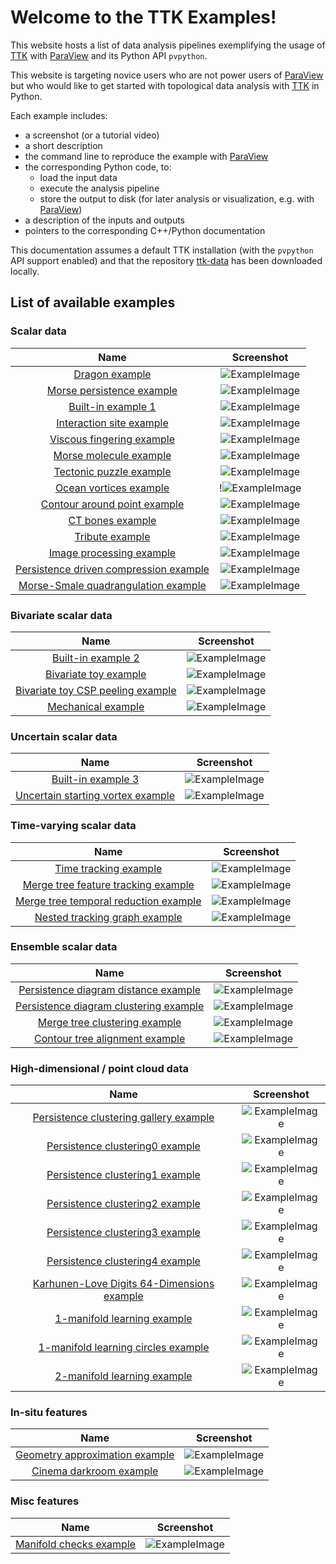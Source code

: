 # Welcome to the TTK Examples!

This website hosts a list of data analysis pipelines exemplifying the usage of [TTK](https://topology-tool-kit.github.io/) with
[ParaView](http://paraview.org) and its Python API `pvpython`.

This website is targeting novice users who are not power users of [ParaView](http://paraview.org) but who would like to get started with topological data analysis with [TTK](https://topology-tool-kit.github.io/) in Python.

Each example includes:

- a screenshot (or a tutorial video)
- a short description
- the command line to reproduce the example with [ParaView](http://paraview.org)
- the corresponding Python code, to:
    - load the input data 
    - execute the analysis pipeline
    - store the output to disk (for later analysis or visualization, e.g. with [ParaView](http://paraview.org))
- a description of the inputs and outputs
- pointers to the corresponding C++/Python documentation

This documentation assumes a default TTK installation (with the `pvpython` API support enabled) and that the repository [ttk-data](https://github.com/topology-tool-kit/ttk-data) has been downloaded locally.

## List of available examples

### Scalar data

| Name | Screenshot |
|:-:|:-:|
| [Dragon example](dragon/) | ![ExampleImage](https://topology-tool-kit.github.io/img/gallery/dragon.jpg) |
| [Morse persistence example](morsePersistence/) | ![ExampleImage](https://topology-tool-kit.github.io/img/gallery/morsePersistence.jpg) |
| [Built-in example 1](dragon/) | ![ExampleImage](https://topology-tool-kit.github.io/img/gallery/builtinExample1.jpg) |
| [Interaction site example](dragon/) | ![ExampleImage](https://topology-tool-kit.github.io/img/gallery/interactionSites.jpg) |
| [Viscous fingering example](dragon/) | ![ExampleImage](https://topology-tool-kit.github.io/img/gallery/viscousFingering.jpg) |
| [Morse molecule example](dragon/) |![ExampleImage](https://topology-tool-kit.github.io/img/gallery/morseMolecule.jpg) |
| [Tectonic puzzle example](dragon/) | ![ExampleImage](https://topology-tool-kit.github.io/img/gallery/geology.jpg) |
| [Ocean vortices example](dragon/) | !![ExampleImage](https://topology-tool-kit.github.io/img/gallery/climate.jpg) |
| [Contour around point example](dragon/) | ![ExampleImage](https://topology-tool-kit.github.io/img/gallery/contourAroundPoint.jpg) |
| [CT bones example](dragon/) | ![ExampleImage](https://topology-tool-kit.github.io/img/gallery/ctBones.jpg) |
| [Tribute example](dragon/) | ![ExampleImage](https://topology-tool-kit.github.io/img/gallery/tribute.jpg) |
| [Image processing example](dragon/) | ![ExampleImage](https://topology-tool-kit.github.io/img/gallery/imageProcessing.jpg) |
| [Persistence driven compression example](dragon/) | ![ExampleImage](https://topology-tool-kit.github.io/img/gallery/persistenceDrivenCompression.jpg) |
| [Morse-Smale quadrangulation example](dragon/) | ![ExampleImage](https://topology-tool-kit.github.io/img/gallery/morseSmaleQuadrangulation.jpg) |

### Bivariate scalar data

| Name | Screenshot |
|:-:|:-:|
| [Built-in example 2](dragon/) | ![ExampleImage](https://topology-tool-kit.github.io/img/gallery/builtinExample2.jpg) |
| [Bivariate toy example](dragon/) | ![ExampleImage](https://topology-tool-kit.github.io/img/gallery/bivariateToy.jpg) |
| [Bivariate toy CSP peeling example](dragon/) | ![ExampleImage](https://topology-tool-kit.github.io/img/gallery/bivariateToyCspPeeling.jpg) |
| [Mechanical example](dragon/) | ![ExampleImage](https://topology-tool-kit.github.io/img/gallery/mechanical.jpg) |

### Uncertain scalar data

| Name | Screenshot |
|:-:|:-:|
| [Built-in example 3](dragon/) | ![ExampleImage](https://topology-tool-kit.github.io/img/gallery/builtinExample3.jpg) |
| [Uncertain starting vortex example](dragon/) | ![ExampleImage](https://topology-tool-kit.github.io/img/gallery/uncertainStartingVortex.jpg) |

### Time-varying scalar data

| Name | Screenshot |
|:-:|:-:|
| [Time tracking example](dragon/) | ![ExampleImage](https://topology-tool-kit.github.io/img/gallery/timeTracking.jpeg) |
| [Merge tree feature tracking example](dragon/) | ![ExampleImage](https://topology-tool-kit.github.io/img/gallery/mergeTreeFeatureTracking.jpg) |
| [Merge tree temporal reduction example](dragon/) | ![ExampleImage](https://topology-tool-kit.github.io/img/gallery/mergeTreeTemporalReduction.jpg) |
| [Nested tracking graph example](dragon/) | ![ExampleImage](https://topology-tool-kit.github.io/img/gallery/nestedTrackingGraph.jpg) |

### Ensemble scalar data

| Name | Screenshot |
|:-:|:-:|
| [Persistence diagram distance example](dragon/) | ![ExampleImage](https://topology-tool-kit.github.io/img/gallery/persistenceDiagramDistance.jpg) |
| [Persistence diagram clustering example](dragon/) | ![ExampleImage](https://topology-tool-kit.github.io/img/gallery/persistenceDiagramClustering.jpg) |
| [Merge tree clustering example](dragon/) | ![ExampleImage](https://topology-tool-kit.github.io/img/gallery/mergeTreeClustering.jpg) |
| [Contour tree alignment example](dragon/) | ![ExampleImage](https://topology-tool-kit.github.io/img/gallery/contourTreeAlignment.jpg) |

### High-dimensional / point cloud data

| Name | Screenshot |
|:-:|:-:|
| [Persistence clustering gallery example](dragon/) | ![ExampleImage](https://topology-tool-kit.github.io/img/gallery/persistenceClusteringGallery.jpeg) |
| [Persistence clustering0 example](dragon/) | ![ExampleImage](https://topology-tool-kit.github.io/img/gallery/persistenceClustering0.jpeg) |
| [Persistence clustering1 example](dragon/) | ![ExampleImage](https://topology-tool-kit.github.io/img/gallery/persistenceClustering1.jpeg) |
| [Persistence clustering2 example](dragon/) | ![ExampleImage](https://topology-tool-kit.github.io/img/gallery/persistenceClustering2.jpeg) |
| [Persistence clustering3 example](dragon/) | ![ExampleImage](https://topology-tool-kit.github.io/img/gallery/persistenceClustering3.jpeg) |
| [Persistence clustering4 example](dragon/) | ![ExampleImage](https://topology-tool-kit.github.io/img/gallery/persistenceClustering4.jpeg) |
| [Karhunen-Love Digits 64-Dimensions example](dragon/) | ![ExampleImage](https://topology-tool-kit.github.io/img/gallery/karhunenLoveDigits64Dimensions.jpg) |
| [1-manifold learning example](dragon/) | ![ExampleImage](https://topology-tool-kit.github.io/img/gallery/1manifoldLearning.jpeg) |
| [1-manifold learning circles  example](dragon/) | ![ExampleImage](https://topology-tool-kit.github.io/img/gallery/1manifoldLearningCircles.jpeg) |
| [2-manifold learning example](dragon/) | ![ExampleImage](https://topology-tool-kit.github.io/img/gallery/2manifoldLearning.jpeg) |

### In-situ features

| Name | Screenshot |
|:-:|:-:|
| [Geometry approximation example](dragon/) | ![ExampleImage](https://topology-tool-kit.github.io/img/gallery/geometryApproximation.jpg) |
| [Cinema darkroom example](dragon/) | ![ExampleImage](https://topology-tool-kit.github.io/img/gallery/cinemaDarkroom.jpg) |

### Misc features

| Name | Screenshot |
|:-:|:-:|
| [Manifold checks example](dragon/) | ![ExampleImage](https://topology-tool-kit.github.io/img/gallery/manifoldCheck.jpg) |

